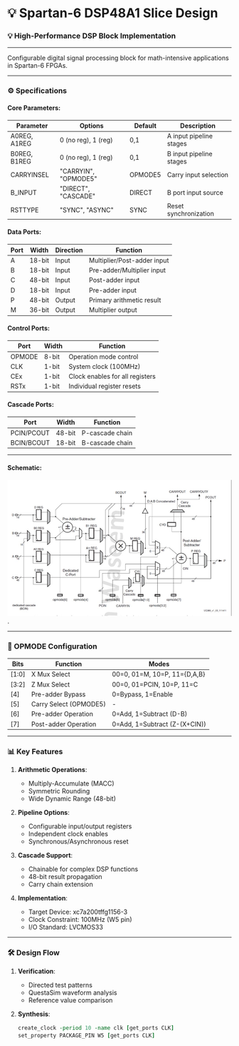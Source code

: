 # 💡 Spartan-6 DSP48A1 Slice Design

### 💡 High-Performance DSP Block Implementation

---

Configurable digital signal processing block for math-intensive applications in Spartan-6 FPGAs.

---

### ⚙️ Specifications

#### Core Parameters:
| Parameter          | Options               | Default | Description                          |
|--------------------|-----------------------|---------|--------------------------------------|
| A0REG, A1REG      | 0 (no reg), 1 (reg)   | 0,1     | A input pipeline stages              |
| B0REG, B1REG      | 0 (no reg), 1 (reg)   | 0,1     | B input pipeline stages              |
| CARRYINSEL        | "CARRYIN", "OPMODE5"  | OPMODE5 | Carry input selection                |
| B_INPUT           | "DIRECT", "CASCADE"   | DIRECT  | B port input source                  |
| RSTTYPE           | "SYNC", "ASYNC"       | SYNC    | Reset synchronization                |

#### Data Ports:
| Port         | Width  | Direction | Function                          |
|--------------|--------|-----------|-----------------------------------|
| A            | 18-bit | Input     | Multiplier/Post-adder input       |
| B            | 18-bit | Input     | Pre-adder/Multiplier input        |
| C            | 48-bit | Input     | Post-adder input                  |
| D            | 18-bit | Input     | Pre-adder input                   |
| P            | 48-bit | Output    | Primary arithmetic result         |
| M            | 36-bit | Output    | Multiplier output                 |

#### Control Ports:
| Port          | Width  | Function                              |
|---------------|--------|---------------------------------------|
| OPMODE        | 8-bit  | Operation mode control                |
| CLK           | 1-bit  | System clock (100MHz)                 |
| CEx           | 1-bit  | Clock enables for all registers       |
| RSTx          | 1-bit  | Individual register resets            |

#### Cascade Ports:
| Port          | Width  | Function                              |
|---------------|--------|---------------------------------------|
| PCIN/PCOUT    | 48-bit | P-cascade chain                       |
| BCIN/BCOUT    | 18-bit | B-cascade chain                       |

---

#### Schematic:
![DSP48A1 Schematic](https://github.com/Mina-Fathy23/Digital_Design_Diploma/blob/5b22dfaaecea2f6491324de649ee930f279f8e45/Spartan6%20_DSP48A1_Project_1/DSP48A1_Schematic.jpg).

---

### 🔢 OPMODE Configuration

| Bits  | Function                      | Modes                             |
|-------|-------------------------------|-----------------------------------|
| [1:0] | X Mux Select                  | 00=0, 01=M, 10=P, 11={D,A,B}     |
| [3:2] | Z Mux Select                  | 00=0, 01=PCIN, 10=P, 11=C        |
| [4]   | Pre-adder Bypass              | 0=Bypass, 1=Enable               |
| [5]   | Carry Select (OPMODE5)        | -                                 |
| [6]   | Pre-adder Operation           | 0=Add, 1=Subtract (D-B)          |
| [7]   | Post-adder Operation          | 0=Add, 1=Subtract (Z-(X+CIN))    |

---

### 📊 Key Features

1. **Arithmetic Operations**:
   - Multiply-Accumulate (MACC)
   - Symmetric Rounding
   - Wide Dynamic Range (48-bit)

2. **Pipeline Options**:
   - Configurable input/output registers
   - Independent clock enables
   - Synchronous/Asynchronous reset

3. **Cascade Support**:
   - Chainable for complex DSP functions
   - 48-bit result propagation
   - Carry chain extension

4. **Implementation**:
   - Target Device: xc7a200tffg1156-3
   - Clock Constraint: 100MHz (W5 pin)
   - I/O Standard: LVCMOS33

---

### 🛠️ Design Flow

1. **Verification**:
   - Directed test patterns
   - QuestaSim waveform analysis
   - Reference value comparison

2. **Synthesis**:
   ```tcl
   create_clock -period 10 -name clk [get_ports CLK]
   set_property PACKAGE_PIN W5 [get_ports CLK]
